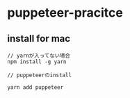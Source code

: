 # puppeteer-pracitce

## install for mac

```
// yarnが入ってない場合
npm install -g yarn

// puppeteerのinstall

yarn add puppeteer
```


